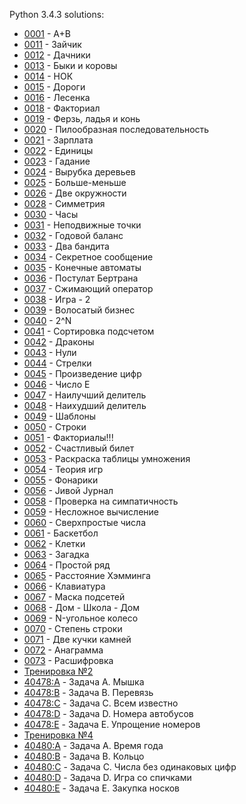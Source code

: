 Python 3.4.3 solutions:

- [0001](0001/solution.py) - A+B
- [0011](0011/solution.py) - Зайчик
- [0012](0012/solution.py) - Дачники
- [0013](0013/solution.py) - Быки и коровы
- [0014](0014/solution.py) - НОК
- [0015](0015/solution.py) - Дороги
- [0016](0016/solution.py) - Лесенка
- [0018](0018/solution.py) - Факториал
- [0019](0019/solution.py) - Ферзь, ладья и конь
- [0020](0020/solution.py) - Пилообразная последовательность
- [0021](0021/solution.py) - Зарплата
- [0022](0022/solution.py) - Единицы
- [0023](0023/solution.py) - Гадание
- [0024](0024/solution.py) - Вырубка деревьев
- [0025](0025/solution.py) - Больше-меньше
- [0026](0026/solution.py) - Две окружности
- [0028](0028/solution.py) - Симметрия
- [0030](0030/solution.py) - Часы
- [0031](0031/solution.py) - Неподвижные точки
- [0032](0032/solution.py) - Годовой баланс
- [0033](0033/solution.py) - Два бандита
- [0034](0034/solution.py) - Секретное сообщение
- [0035](0035/solution.py) - Конечные автоматы
- [0036](0036/solution.py) - Постулат Бертрана
- [0037](0037/solution.py) - Сжимающий оператор
- [0038](0038/solution.py) - Игра - 2
- [0039](0039/solution.py) - Волосатый бизнес
- [0040](0040/solution.py) - 2^N
- [0041](0041/solution.py) - Сортировка подсчетом
- [0042](0042/solution.py) - Драконы
- [0043](0043/solution.py) - Нули
- [0044](0044/solution.py) - Стрелки
- [0045](0045/solution.py) - Произведение цифр
- [0046](0046/solution.py) - Число E
- [0047](0047/solution.py) - Наилучший делитель
- [0048](0048/solution.py) - Наихудший делитель
- [0049](0049/solution.py) - Шаблоны
- [0050](0050/solution.py) - Строки
- [0051](0051/solution.py) - Факториалы!!!
- [0052](0052/solution.py) - Счастливый билет
- [0053](0053/solution.py) - Раскраска таблицы умножения
- [0054](0054/solution.py) - Теория игр
- [0055](0055/solution.py) - Фонарики
- [0056](0056/solution.py) - Jивой Jурнал
- [0058](0058/solution.py) - Проверка на симпатичность
- [0059](0059/solution.py) - Несложное вычисление
- [0060](0060/solution.py) - Сверхпростые числа
- [0061](0061/solution.py) - Баскетбол
- [0062](0062/solution.py) - Клетки
- [0063](0063/solution.py) - Загадка
- [0064](0064/solution.py) - Простой ряд
- [0065](0065/solution.py) - Расстояние Хэмминга
- [0066](0066/solution.py) - Клавиатура
- [0067](0067/solution.py) - Маска подсетей
- [0068](0068/solution.py) - Дом - Школа - Дом
- [0069](0069/solution.py) - N-угольное колесо
- [0070](0070/solution.py) - Степень строки
- [0071](0071/solution.py) - Две кучки камней
- [0072](0072/solution.py) - Анаграмма
- [0073](0073/solution.py) - Расшифровка
- [Тренировка №2](_contest-40478/)
- [40478:A](_contest-40478/A/solution.py) - Задача A. Мышка
- [40478:B](_contest-40478/B/solution.py) - Задача B. Перевязь
- [40478:C](_contest-40478/C/solution.py) - Задача C. Всем известно
- [40478:D](_contest-40478/D/solution.py) - Задача D. Номера автобусов
- [40478:E](_contest-40478/E/solution.py) - Задача E. Упрощение номеров
- [Тренировка №4](_contest-40480/)
- [40480:A](_contest-40480/A/solution.py) - Задача A. Время года
- [40480:B](_contest-40480/B/solution.py) - Задача B. Кольцо
- [40480:C](_contest-40480/C/solution.py) - Задача C. Числа без одинаковых цифр
- [40480:D](_contest-40480/D/solution.py) - Задача D. Игра со спичками
- [40480:E](_contest-40480/E/solution.py) - Задача E. Закупка носков
